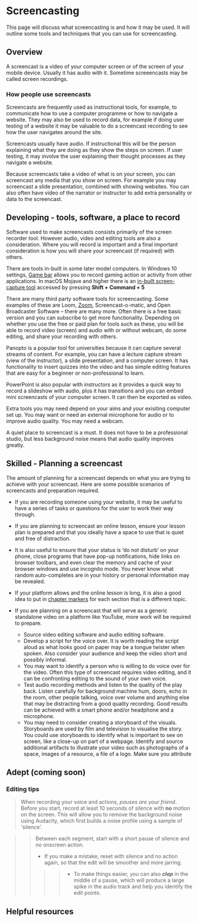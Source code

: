 # Screencasting
This page will discuss what screencasting is and how it may be used. It will outline some tools and techniques that you can use for screencasting.

## Overview 
A screencast is a video of your computer screen or of the screen of your mobile device. Usually it has audio with it. Sometime screeencasts may be called screen recordings.
### How people use screencasts
Screencasts are frequently used as instructional tools, for example, to communicate how to use a computer programme or how to navigate a website. 
They may also be used to record data, for example if doing user testing of a website it may be valuable to do a screencast recording to see how the user navigates around the site.

Screencasts usually have audio. If instructional this will be the person explaining what they are doing as they show the steps on screen. If user testing, it may involve the user explaining their thought processes as they navigate a website.

Because screencasts take a video of what is on your screen, you can screencast any media that you show on screen. For example you may screencast a slide presentation, combined with showing websites. You can also often have video of the narrator or instructor to add extra personality or data to the screencast.

## Developing - tools, software, a place to record
Software used to make screencasts consists primarily of the screen recorder tool. However audio, video and editing tools are also a consideration. Where you will record is important and a final important consideration is how you will share your screencast (if required) with others.

There are tools in-built in some later model computers. In Windows 10 settings, [Game bar](https://www.lifewire.com/windows-10-game-bar-4150524) allows you to record gaming action or activity from other applications. In macOS Mojave and higher there is an [in-built screen-capture tool](https://support.apple.com/en-hk/guide/mac-help/mh26782/12.0/mac/12.0) accessed by pressing **Shift + Command + 5**

There are many third party software tools for screencasting. Some examples of these are Loom, [Zoom](https://www.reed.edu/cis/teaching-with-technology/video-recording-zoom-powerpoint.html), Screencast-o-matic, and Open Broadcaster Software – there are many more. Often there is a free basic version and you can subscribe to get more functionality. Depending on whether you use the free or paid plan for tools such as these, you will be able to record video (screen) and audio with or without webcam, do some editing, and share your recording with others.

Panopto is a popular tool for universities because it can capture several streams of content. For example, you can have a lecture capture stream (view of the instructor), a slide presentation, and a computer screen. It has functionality to insert quizzes into the video and has simple editing features that are easy for a beginner or non-professional to learn.

PowerPoint is also popular with instructors as it provides a quick way to record a slideshow with audio, plus it has transitions and you can embed mini screencasts of your computer screen. It can then be exported as video.

Extra tools you may need depend on your aims and your exisiting computer set up. You may want or need an external microphone for audio or to improve audio quality. You may need a webcam. 

A quiet place to screencast is a must. It does not have to be a professional studio, but less background noise means that audio quality improves greatly.

## Skilled - Planning a screencast
The amount of planning for a screencast depends on what you are trying to achieve with your screencast. Here are some possible scenarios of screencasts and preparation required. 
-  If you are recording someone using your website, it may be useful to have a series of tasks or questions for the user to work their way through.
-  If you are planning to screencast an online lesson, ensure your lesson plan is prepared and that you ideally have a space to use that is quiet and free of distraction. 
-  It is also useful to ensure that your status is ‘do not disturb’ on your phone, close programs that have pop-up notifications, hide links on browser toolbars, and even clear the memory and cache of your browser windows and use incognito mode. You never know what random auto-completes are in your history or personal information may be revealed. 
-  If your platform allows and the online lesson is long, it is also a good idea to put in [chapter markers](https://support.google.com/youtube/answer/9884579?hl=en) for each section that is a different topic.
-  If you are planning on a screencast that will serve as a generic standalone video on a platform like YouTube, more work will be required to prepare.

    - Source video editing software and audio editing software. 
    - Develop a script for the voice over. It is worth reading the script aloud as what looks good on paper may be a tongue twister when spoken. Also consider your audience and keep the video short and possibly informal.
    - You may want to identify a person who is willing to do voice over for the video. Often this type of screencast requires video editing, and it can be confronting editing to the sound of your own voice.
    - Test audio recording methods and listen to the quality of the play back. Listen carefully for background machine hum, doors, echo in the room, other people talking, voice over volume and anything else that may be distracting from a good quality recording. Good results can be achieved with a smart phone and/or headphone and a microphone. 
    - You may need to consider creating a storyboard of the visuals. Storyboards are used by film and television to visualise the story. You could use storyboards to identify what is important to see on screen, like a close-up on part of a webpage.
Identify and source additional artifacts to illustrate your video such as photographs of a space, images of a resource, a file of a logo. Make sure you attribute 
 


## Adept (coming soon)

### Editing tips

>When recording your voice and actions, *pauses are your friend*.  
Before you start, record at least 10 seconds of silence with **no** motion on the screen. This will allow you to remove the background noise using Audacity, which first builds a noise profile using a sample of 'silence'.

>>Between each segment, start with a short pause of silence and no onscreen action. 
>> - If you make a mistake, reset with silence and no action again, so that the edit will be smoother and more jarring. 
>>>> - To make things easier, you can also ***clap*** in the middle of a pause, which will produce a large spike in the audio track and help you identify the edit points.





## Helpful resources    
